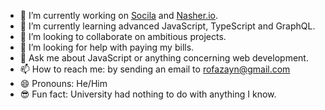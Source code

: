 - 🔭  I’m currently working on [Socila](https://socila.rofazayn.me) and [Nasher.io](https://nasher.io).
- 🌱  I’m currently learning advanced JavaScript, TypeScript and GraphQL.
- 👯  I’m looking to collaborate on ambitious projects.
- 🤔  I’m looking for help with paying my bills.
- 💬  Ask me about JavaScript or anything concerning web development.
- 📫  How to reach me: by sending an email to [rofazayn@gmail.com](rofazayn@gmail.com)
- 😄  Pronouns: He/Him
- 😎  Fun fact: University had nothing to do with anything I know.

